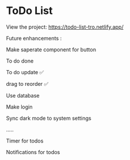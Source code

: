 # ToDo List

View the project: https://todo-list-tro.netlify.app/

Future enhancements :

Make saperate component for button

To do done

To do update ✅

drag to reorder ✅

Use database 

Make login 

Sync dark mode to system settings 

.....

Timer for todos

Notifications for todos
